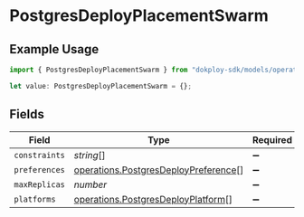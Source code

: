 # PostgresDeployPlacementSwarm

## Example Usage

```typescript
import { PostgresDeployPlacementSwarm } from "dokploy-sdk/models/operations";

let value: PostgresDeployPlacementSwarm = {};
```

## Fields

| Field                                                                                        | Type                                                                                         | Required                                                                                     | Description                                                                                  |
| -------------------------------------------------------------------------------------------- | -------------------------------------------------------------------------------------------- | -------------------------------------------------------------------------------------------- | -------------------------------------------------------------------------------------------- |
| `constraints`                                                                                | *string*[]                                                                                   | :heavy_minus_sign:                                                                           | N/A                                                                                          |
| `preferences`                                                                                | [operations.PostgresDeployPreference](../../models/operations/postgresdeploypreference.md)[] | :heavy_minus_sign:                                                                           | N/A                                                                                          |
| `maxReplicas`                                                                                | *number*                                                                                     | :heavy_minus_sign:                                                                           | N/A                                                                                          |
| `platforms`                                                                                  | [operations.PostgresDeployPlatform](../../models/operations/postgresdeployplatform.md)[]     | :heavy_minus_sign:                                                                           | N/A                                                                                          |